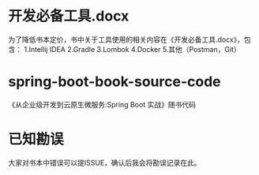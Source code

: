 # 开发必备工具.docx
为了降低书本定价，书中关于工具使用的相关内容在《开发必备工具.docx》，包含：
1.Intellij IDEA
2.Gradle
3.Lombok
4.Docker
5.其他（Postman，Git）

# spring-boot-book-source-code
《从企业级开发到云原生微服务:Spring Boot 实战》随书代码

# 已知勘误
大家对书本中错误可以提ISSUE，确认后我会将勘误记录在此。
